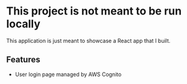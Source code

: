 # This project is not meant to be run locally
This application is just meant to showcase a React app that I built. 

## Features
* User login page managed by AWS Cognito
